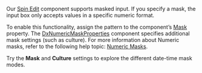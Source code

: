 Our [Spin Edit](https://docs.devexpress.com/Blazor/DevExpress.Blazor.DxSpinEdit-1) component supports masked input. If you specify a mask, the input box only accepts values in a specific numeric format.

To enable this functionality, assign the pattern to the component’s [Mask](https://docs.devexpress.com/Blazor/DevExpress.Blazor.DxSpinEdit-1.Mask) property. The [DxNumericMaskProperties](https://docs.devexpress.com/Blazor/DevExpress.Blazor.DxNumericMaskProperties) component specifies additional mask settings (such as culture).  For more information about Numeric masks, refer to the following help topic: [Numeric Masks](https://docs.devexpress.com/Blazor/402514/data-editors/masks/numeric-masks).

Try the **Mask** and **Culture** settings to explore the different date-time mask modes.
